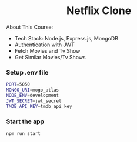 <h1 align="center">Netflix Clone</h1>

About This Course:

-    Tech Stack: Node.js, Express.js, MongoDB
-    Authentication with JWT
-    Fetch Movies and Tv Show
-    Get Similar Movies/Tv Shows


### Setup .env file

```bash
PORT=5050
MONGO_URI=mogo_atlas
NODE_ENV=development
JWT_SECRET=jwt_secret
TMDB_API_KEY=tmdb_api_key
```

### Start the app

```shell
npm run start
```
